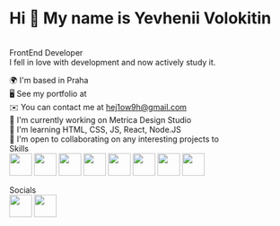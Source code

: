<h1>Hi 👋 My name is Yevhenii Volokitin</h1> <br>
<h2">FrontEnd Developer</h2> <br>
I fell in love with development and now actively study it. <br>

🌍  I'm based in Praha <br>
🖥️  See my portfolio at <br>
✉️  You can contact me at hej1ow9h@gmail.com <br>
🚀  I'm currently working on Metrica Design Studio <br> 
🧠  I'm learning HTML, CSS, JS, React, Node.JS <br>
🤝  I'm open to collaborating on any interesting projects to <br>
Skills <br>
<img src="https://raw.githubusercontent.com/danielcranney/readme-generator/main/public/icons/skills/javascript-colored.svg" height="40px" alt="">
<img src="https://raw.githubusercontent.com/danielcranney/readme-generator/main/public/icons/skills/git-colored.svg" height="40px" alt="">
<img src="https://raw.githubusercontent.com/danielcranney/readme-generator/main/public/icons/skills/html5-colored.svg" height="40px" alt="">
<img src="https://raw.githubusercontent.com/danielcranney/readme-generator/main/public/icons/skills/css3-colored.svg" height="40px" alt="">
<img src="https://raw.githubusercontent.com/danielcranney/readme-generator/main/public/icons/skills/sass-colored.svg" height="40px" alt="">
<img src="https://raw.githubusercontent.com/danielcranney/readme-generator/main/public/icons/skills/bootstrap-colored.svg" height="40px" alt="">
<img src="https://raw.githubusercontent.com/danielcranney/readme-generator/main/public/icons/skills/nodejs-colored.svg" height="40px" alt="">
<img src="https://raw.githubusercontent.com/danielcranney/readme-generator/main/public/icons/skills/figma-colored.svg" height="40px" alt=""><br>
 
Socials <br>
<a href="https://discord.com/users/Father#2897"><img src="https://raw.githubusercontent.com/danielcranney/readme-generator/main/public/icons/socials/discord.svg" height="40px" alt=""></a>
<a href="https://instagram.com/hejloweh?igshid=YmMyMTA2M2Y="><img src="https://raw.githubusercontent.com/danielcranney/readme-generator/main/public/icons/socials/instagram.svg" height="40px" alt=""></a>
